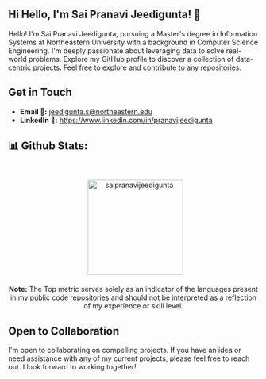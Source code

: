## Hi  Hello, I'm Sai Pranavi Jeedigunta! 👋

Hello! I'm Sai Pranavi Jeedigunta, pursuing a Master's degree in Information Systems at Northeastern University with a background in Computer Science Engineering. I'm deeply passionate about leveraging data to solve real-world problems. Explore my GitHub profile to discover a collection of data-centric projects. Feel free to explore and contribute to any repositories.


## Get in Touch

- **Email 📧:** jeedigunta.s@northeastern.edu
- **LinkedIn 💬:** https://www.linkedin.com/in/pranavijeedigunta


## 📊 Github Stats: 

 <br/>
  <p align="center">
  &nbsp;
	  <img src="https://github-readme-stats.vercel.app/api/top-langs?username=SaiPranaviJeedigunta&langs_count=10&show_icons=true&locale=en&layout=compact&theme=algolia" alt="saipranavijeedigunta" height="192px"/>
  <br/>
    <br>
  <b>Note:</b> The Top metric serves solely as an indicator of the languages present in my public code repositories and should not be interpreted as a reflection of my experience or skill level.
  </p>


## Open to Collaboration
I'm open to collaborating on compelling projects. If you have an idea or need assistance with any of my current projects, please feel free to reach out. I look forward to working together!



